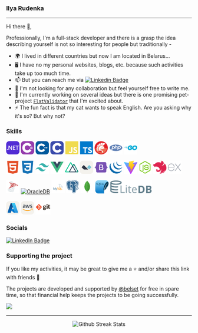 ### Ilya Rudenka 
---

Hi there 👋,

Professionally, I'm a full-stack developer and there is a grasp the idea describing yourself is not so interesting for people but traditionally -

- 🌍 I lived in different countries but now I am located in Belarus...
- 🖥️ I have no my personal websites, blogs, etc. because such activities take up too much time.
- 📫 But you can reach me via  [![Linkedin Badge](https://img.shields.io/badge/-linkedin-blue?style=flat&logo=linkedin&logoColor=white)](https://www.linkedin.com/in/ilya-rudenka-398877203)
- 👯 I'm not looking for any collaboration but feel yourself free to write me.
- 🚀 I'm currently working on several ideas but there is one promising pet-project [`FlatValidator`](http://github.com/belset/FlatValidator) that I'm excited about.
- ⚡ The fun fact is that my cat wants to speak English. Are you asking why it's so? But why not?


### Skills

<p align="left">
  <a href="https://learn.microsoft.com/en-us/dotnet/" target="_blank" rel="noreferrer"><img src="icons/skills/DotNet.svg" width="36" height="36" alt=".NET" /></a>
  <a href="https://learn.microsoft.com/en-us/dotnet/csharp/" target="_blank" rel="noreferrer"><img src="icons/skills/CS.svg" width="36" height="36" alt="C#" /></a>
  <a href="https://devdocs.io/cpp/" target="_blank" rel="noreferrer"><img src="icons/skills/CPP.svg" width="36" height="36" alt="C++" /></a>
  <a href="https://devdocs.io/c/" target="_blank" rel="noreferrer"><img src="icons/skills/C.svg" width="36" height="36" alt="C" /></a>
  <a href="https://developer.mozilla.org/en-US/docs/Web/JavaScript" target="_blank" rel="noreferrer"><img src="icons/skills/javascript-colored.svg" width="36" height="36" alt="Javascript" /></a>
  <a href="https://www.typescriptlang.org/" target="_blank" rel="noreferrer"><img src="icons/skills/typescript-colored.svg" width="36" height="36" alt="Typescript" /></a>
  <a href="https://www.typescriptlang.org/" target="_blank" rel="noreferrer"><img src="icons/skills/borland-delphi.svg" width="36" height="36" alt="Borland Delphi" /></a>
  <a href="https://devdocs.io/php/" target="_blank" rel="noreferrer"><img src="icons/skills/php-colored.svg" width="36" height="36" alt="PHP" /></a>
  <a href="https://go.dev/doc/" target="_blank" rel="noreferrer"><img src="icons/skills/go-colored.svg" width="36" height="36" alt="Go" /></a>
</p>  
<p align="left">
  <a href="https://developer.mozilla.org/en-US/docs/Glossary/HTML5" target="_blank" rel="noreferrer"><img src="icons/skills/html5-colored.svg" height="36" alt="HTML5" /></a>
  <a href="https://www.w3.org/TR/CSS/#css" target="_blank" rel="noreferrer"><img src="icons/skills/css3-colored.svg" height="36" alt="CSS" /></a>
  <a href="https://tailwindcss.com/" target="_blank" rel="noreferrer"><img src="icons/skills/tailwindcss-colored.svg" height="36" alt="TailwindCSS" /></a>
  <a href="https://vuejs.org/" target="_blank" rel="noreferrer"><img src="icons/skills/vuejs-colored.svg" height="36" alt="VueJS" /></a>
  <a href="https://nuxt.com/" target="_blank" rel="noreferrer"><img src="icons/skills/nuxtjs-colored.svg" height="36" alt="NuxtJS" /></a>
  <a href="https://alpine.js/" target="_blank" rel="noreferrer"><img src="icons/skills/AlpineJS-Light.svg" height="36" alt="AlpineJS" /></a>
  <a href="https://getbootstrap.com/" target="_blank" rel="noreferrer"><img src="icons/skills/bootstrap-colored.svg" height="36" alt="Bootstrap" /></a>
  <a href="https://jquery.com/" target="_blank" rel="noreferrer"><img src="icons/skills/jquery-colored.svg" height="36" alt="jQuery" /></a>
  <a href="https://vitejs.dev/" target="_blank" rel="noreferrer"><img src="icons/skills/vite-colored.svg" height="36" alt="Vite" /></a>
  <a href="https://nodejs.org/en/" target="_blank" rel="noreferrer"><img src="icons/skills/nodejs-colored.svg" width="36" height="36" alt="NodeJS" /></a>
  <a href="https://docs.nestjs.com/" target="_blank" rel="noreferrer"><img src="icons/skills/nestjs-colored.svg" height="36" alt="NestJS" /></a>
  <a href="https://expressjs.com/" target="_blank" rel="noreferrer"><img src="icons/skills/express.svg" height="36" alt="Express" /></a>
</p>  
<p align="left">  
  <a href="https://www.microsoft.com/" target="_blank" rel="noreferrer"><img src="icons/skills/microsoft-sql-server.svg" height="36" alt="MS SQL Server" /></a>
  <a href="https://www.oracle.com/" target="_blank" rel="noreferrer"><img src="icons/skills/oracle-1.svg" height="36" alt="OracleDB" /></a>
  <a href="https://www.mysql.com/" target="_blank" rel="noreferrer"><img src="icons/skills/mysql.svg" height="36" alt="MySQL" /></a>
  <a href="https://www.postgresql.org/" target="_blank" rel="noreferrer"><img src="icons/skills/postgresql-colored.svg" height="36" alt="PostgreSQL" /></a>
  <a href="https://www.mongodb.com/" target="_blank" rel="noreferrer"><img src="icons/skills/mongodb-colored.svg" height="36" alt="MongoDB" /></a>
  <a href="https://sqlite.org/" target="_blank" rel="noreferrer"><img src="icons/skills/SQLite.svg" height="36" alt="SQLite" /></a>
  <a href="https://www.litedb.org/" target="_blank" rel="noreferrer"><img src="icons/skills/litedb.svg" height="36" alt="LiteDB" /></a>
</p>
<p align="left">  
  <a href="https://www.microsoft.com/" target="_blank" rel="noreferrer"><img src="icons/skills/Azure-Light.svg" width="36" height="36" alt="Azure" /></a>
  <a href="https://www.aws.com/" target="_blank" rel="noreferrer"><img src="icons/skills/AWS-Light.svg" width="36" height="36" alt="AWS" /></a>
  <img src="https://github.com/devicons/devicon/blob/master/icons/git/git-original-wordmark.svg" title="Git" **alt="Git" width="40" height="40"/>
</p>

### Socials

<div>
  <a href="https://www.linkedin.com/in/ilya-rudenka-398877203" target="_blank" rel="noreferrer"><img src="https://img.shields.io/badge/LinkedIn-blue?style=for-the-badge&logo=linkedin&logoColor=white" alt="LinkedIn Badge"/></a>
</div>

### Supporting the project

If you like my activities, it may be great to give me a ⭐ and/or share this link with friends 🤗

The projects are developed and supported by [@belset](https://github.com/belset) for free in spare 
time, so that financial help keeps the projects to be going successfully.
<div>
  <a href="https://www.buymeacoffee.com/belset" target="_blank"><img src="https://cdn.buymeacoffee.com/buttons/v2/default-yellow.png" width="150" /></a>
</div>

---

<p align="center">
  <img src="http://github-readme-streak-stats.herokuapp.com/?user=belset&theme=dark&background=000000" width="500" height="auto" alt="Github Streak Stats"/>
</p>

